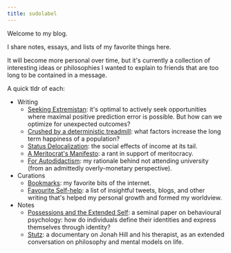 ```yaml
---
title: sudolabel
---
```


Welcome to my blog.

I share notes, essays, and lists of my favorite things here.

It will become more personal over time, but it's currently a collection of interesting ideas or philosophies I wanted to explain to friends that are too long to be contained in a message.

A quick tldr of each:
- Writing
    - [Seeking Extremistan](https://sudolabel.xyz/Writing/Seeking-Extremistan): it's optimal to actively seek opportunities where maximal positive prediction error is possible. But how can we optimize for unexpected outcomes?
    - [Crushed by a deterministic treadmill](https://sudolabel.xyz//Writing/Crushed-by-a-deterministic-treadmill): what factors increase the long term happiness of a population?
    - [Status Delocalization](http://sudolabel.xyz/Writing/Status-Delocalization): the social effects of income at its tail.
    - [A Meritocrat's Manifesto](https://sudolabel.xyz/Writing/A-Meritocrats-Manifesto): a rant in support of meritocracy.
    - [For Autodidactism](/Writing/For-Autodidactism-(or,-why-I-dropped-out)): my rationale behind not attending university (from an admittedly overly-monetary perspective).
- Curations
    - [Bookmarks](/Curations/Bookmarks): my favorite bits of the internet.
    - [Favourite Self-help](/Curations/Favourite-Self-help): a list of insightful tweets, blogs, and other writing that's helped my personal growth and formed my worldview.
- Notes
    - [Possessions and the Extended Self](/Notes/Possessions-and-the-Extended-Self): a seminal paper on behavioural psychology: how do individuals define their identities and express themselves through identity?
    - [Stutz](/Notes/Stutz): a documentary on Jonah Hill and his therapist, as an extended conversation on philosophy and mental models on life.